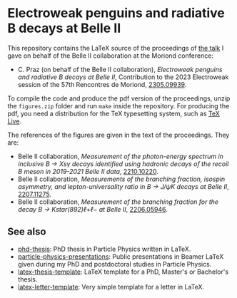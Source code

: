 # Electroweak penguins and radiative B decays at Belle II

This repository contains the LaTeX source of the proceedings of [the talk](https://indico.in2p3.fr/event/29681/contributions/122493/attachments/76457/110969/09-CPraz-v1_rddbk.pdf) I gave on behalf of the Belle II collaboration at the Moriond conference:
* C. Praz (on behalf of the Belle II collaboration), *Electroweak penguins and radiative B decays at Belle II*, Contribution to the 2023 Electroweak session of the 57th Rencontres de Moriond, [2305.09939](https://arxiv.org/abs/2305.09939).

To compile the code and produce the pdf version of the proceedings, unzip the `figures.zip` folder and run `make` inside the repository.
For producing the pdf, you need a distribution for the TeX typesetting system, such as [TeX Live](https://www.tug.org/texlive/quickinstall.html).

The references of the figures are given in the text of the proceedings. They are:
* Belle II collaboration, *Measurement of the photon-energy spectrum in inclusive B → Xsγ decays identified using hadronic decays of the recoil B meson in 2019-2021 Belle II data*, [2210.10220](https://arxiv.org/abs/2210.10220).
* Belle II collaboration, *Measurements of the branching fraction, isospin asymmetry, and lepton-universality ratio in B → J/ψK decays at Belle II*, [2207.11275](https://arxiv.org/abs/2207.11275).
* Belle II collaboration, *Measurement of the branching fraction for the decay B → Kstar(892)ℓ+ℓ− at Belle II*, [2206.05946](https://arxiv.org/abs/2206.05946).

See also
--------

* [phd-thesis](https://github.com/cyrraz/phd-thesis):  PhD thesis in Particle Physics written in LaTeX.
* [particle-physics-presentations](https://github.com/cyrraz/particle-physics-presentations): Public presentations in Beamer LaTeX given during my PhD and postdoctoral studies in Particle Physics.
* [latex-thesis-template](https://github.com/cyrraz/latex-thesis-template): LaTeX template for a PhD, Master's or Bachelor's thesis.
* [latex-letter-template](https://github.com/cyrraz/latex-letter-template):  Very simple template for a letter in LaTeX.
